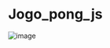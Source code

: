 # Jogo_pong_js

![image](https://user-images.githubusercontent.com/100027247/193943512-6a8f02dd-fde7-4e2c-8557-9c91f54ec420.png)


